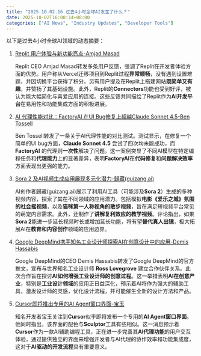 ```yaml
---
title: "2025.10.02.16 过去4小时全球AI发生了什么？"
date: 2025-10-02T16:00:14+08:00
categories: ["AI News", "Industry Updates", "Developer Tools"]
---
```


以下是过去4小时全球AI领域的动态摘要：

1.  [Replit 用户体验与新功能亮点-Amjad Masad](https://x.com/amasad/status/1973649231102746997)

    Replit CEO Amjad Masad转发多条用户反馈，强调了Replit在开发者体验方面的优势。用户称从Vercel迁移项目到Replit过程**异常顺畅**，没有遇到设置难题，并因切换平台获得了积分。另有用户提及在Replit上搭建网站**既简单又有趣**，并赞扬了其基础设施。此外，Replit的**Connectors**功能也受到好评，被认为能大幅简化与喜爱应用的连接。这些反馈共同描绘了Replit作为**AI开发平台**在易用性和功能集成方面的积极进展。

2.  [AI 代理性能对比：FactoryAI 在UI Bug修复上超越Claude Sonnet 4.5-Ben Tossell](https://x.com/bentossell/status/1973641287887913274)

    Ben Tossell转发了一条关于AI代理性能的对比测试。测试显示，在修复一个简单的UI bug方面，**Claude Sonnet 4.5** 尝试了四次均未能成功，而 **FactoryAI** 的代理则**一次性**解决了问题。这一案例突显了不同AI模型在特定编程任务和**代理能力**上的显著差异，表明**FactoryAI**在**代码修复**和**问题解决效率**方面表现出更强的能力。

3.  [Sora 2 及AI视频生成应用展现多元化潜力-歸藏(guizang.ai)](https://x.com/op7418/status/1973632507376799953)

    AI创作者歸藏(guizang.ai)展示了利用AI工具（可能涉及**Sora 2**）生成的多种视频内容，探索了其在不同领域的应用潜力。包括模拟**电影《爱乐之城》氛围的社会摇视频**，以及**猫咪第一人称视角的散步视频**，旨在满足短视频平台常见的萌宠内容需求。此外，还制作了**讲解复利效应的教学视频**。评论指出，如果**Sora 2**能进一步延长视频时长或增加延长功能，将有望**替代真人出镜**，极大拓展AI在**教育和内容创作**领域的应用边界。

4.  [Google DeepMind携手知名工业设计师探索AI在创意设计中的应用-Demis Hassabis](https://x.com/demishassabis/status/1973620728626028629)

    Google DeepMind的CEO Demis Hassabis转发了Google DeepMind的官方推文，宣布与世界知名工业设计师 **Ross Lovegrove** 建立合作伙伴关系。此次合作旨在探讨**AI如何增强工业设计师的创意过程**。这一举措表明**AI在创意产业**，特别是**工业设计领域**的应用正日益深化，预示着AI将作为强大的辅助工具，激发设计师的灵感，优化设计流程，并可能催生全新的设计方法和产品。

5.  [Cursor即将推出专用的AI Agent窗口界面-宝玉](https://x.com/dotey/status/1973600054201164224)

    知名开发者宝玉关注到**Cursor**似乎即将发布一个专用的**AI Agent窗口界面**。他同时指出，该界面的配色与**Sculptor**工具有些相似。这一消息预示着**Cursor**作为一款AI辅助编程工具，正在进一步完善其**AI代理功能**的用户交互体验，通过提供独立的界面来增强开发者与AI代理的协作效率和功能集成度，这对于**AI驱动的开发流程**具有重要意义。